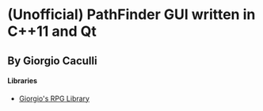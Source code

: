 # (Unofficial) PathFinder GUI written in C++11 and Qt
## By Giorgio Caculli

#### Libraries
- [Giorgio's RPG Library](https://www.gitlab.com/GiorgioCaculli/RPG-Cpp)
